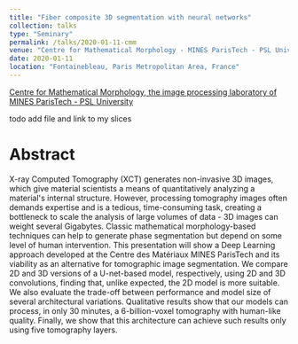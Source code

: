 ```yaml
---
title: "Fiber composite 3D segmentation with neural networks"
collection: talks
type: "Seminary"
permalink: /talks/2020-01-11-cmm
venue: "Centre for Mathematical Morphology - MINES ParisTech - PSL University"
date: 2020-01-11
location: "Fontainebleau, Paris Metropolitan Area, France"
---
```


[Centre for Mathematical Morphology, the image processing laboratory of MINES ParisTech - PSL University](http://www.cmm.mines-paristech.fr/?l=en_US)

todo add file and link to my slices

Abstract
===
X-ray Computed Tomography (XCT) generates non-invasive 3D images, which give material scientists a means of quantitatively analyzing a material's internal structure. However, processing tomography images often demands expertise and is a tedious, time-consuming task, creating a bottleneck to scale the analysis of large volumes of data - 3D images can weight several Gigabytes. Classic mathematical morphology-based techniques can help to generate phase segmentation but depend on some level of human intervention. This presentation will show a Deep Learning approach developed at the Centre des Matériaux MINES ParisTech and its viability as an alternative for tomographic image segmentation. We compare 2D and 3D versions of a U-net-based model, respectively, using 2D and 3D convolutions,  finding that, unlike expected, the 2D model is more suitable. We also evaluate the trade-off between performance and model size of several architectural variations. Qualitative results show that our models can process, in only 30 minutes, a 6-billion-voxel tomography with human-like quality. Finally, we show that this architecture can achieve such results only using five tomography layers. 
